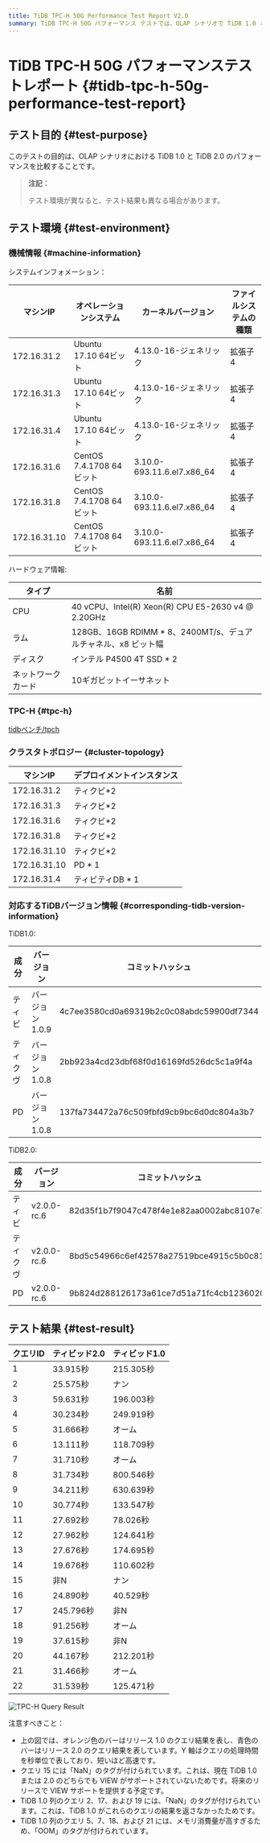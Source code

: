 ```yaml
---
title: TiDB TPC-H 50G Performance Test Report V2.0
summary: TiDB TPC-H 50G パフォーマンス テストでは、OLAP シナリオで TiDB 1.0 と TiDB 2.0 を比較しました。テスト結果によると、ほとんどのクエリで TiDB 2.0 が TiDB 1.0 より優れており、クエリ処理時間が大幅に改善されています。TiDB 1.0 の一部のクエリでは結果が返されず、他のクエリではメモリ消費量が多くなっています。今後のリリースでは、VIEW をサポートし、これらの問題に対処する予定です。
---
```


# TiDB TPC-H 50G パフォーマンステストレポート {#tidb-tpc-h-50g-performance-test-report}

## テスト目的 {#test-purpose}

このテストの目的は、OLAP シナリオにおける TiDB 1.0 と TiDB 2.0 のパフォーマンスを比較することです。

> **注記：**
>
> テスト環境が異なると、テスト結果も異なる場合があります。

## テスト環境 {#test-environment}

### 機械情報 {#machine-information}

システムインフォメーション：

| マシンIP        | オペレーションシステム           | カーネルバージョン                  | ファイルシステムの種類 |
| ------------ | --------------------- | -------------------------- | ----------- |
| 172.16.31.2  | Ubuntu 17.10 64ビット    | 4.13.0-16-ジェネリック           | 拡張子4        |
| 172.16.31.3  | Ubuntu 17.10 64ビット    | 4.13.0-16-ジェネリック           | 拡張子4        |
| 172.16.31.4  | Ubuntu 17.10 64ビット    | 4.13.0-16-ジェネリック           | 拡張子4        |
| 172.16.31.6  | CentOS 7.4.1708 64ビット | 3.10.0-693.11.6.el7.x86_64 | 拡張子4        |
| 172.16.31.8  | CentOS 7.4.1708 64ビット | 3.10.0-693.11.6.el7.x86_64 | 拡張子4        |
| 172.16.31.10 | CentOS 7.4.1708 64ビット | 3.10.0-693.11.6.el7.x86_64 | 拡張子4        |

ハードウェア情報:

| タイプ       | 名前                                                |
| --------- | ------------------------------------------------- |
| CPU       | 40 vCPU、Intel(R) Xeon(R) CPU E5-2630 v4 @ 2.20GHz |
| ラム        | 128GB、16GB RDIMM * 8、2400MT/s、デュアルチャネル、x8 ビット幅    |
| ディスク      | インテル P4500 4T SSD * 2                             |
| ネットワークカード | 10ギガビットイーサネット                                     |

### TPC-H {#tpc-h}

[tidbベンチ/tpch](https://github.com/pingcap/tidb-bench/tree/master/tpch)

### クラスタトポロジー {#cluster-topology}

| マシンIP        | デプロイメントインスタンス |
| ------------ | ------------- |
| 172.16.31.2  | ティクビ*2        |
| 172.16.31.3  | ティクビ*2        |
| 172.16.31.6  | ティクビ*2        |
| 172.16.31.8  | ティクビ*2        |
| 172.16.31.10 | ティクビ*2        |
| 172.16.31.10 | PD * 1        |
| 172.16.31.4  | ティビティDB * 1   |

### 対応するTiDBバージョン情報 {#corresponding-tidb-version-information}

TiDB1.0:

| 成分   | バージョン      | コミットハッシュ                                 |
| ---- | ---------- | ---------------------------------------- |
| ティビ  | バージョン1.0.9 | 4c7ee3580cd0a69319b2c0c08abdc59900df7344 |
| ティクヴ | バージョン1.0.8 | 2bb923a4cd23dbf68f0d16169fd526dc5c1a9f4a |
| PD   | バージョン1.0.8 | 137fa734472a76c509fbfd9cb9bc6d0dc804a3b7 |

TiDB2.0:

| 成分   | バージョン       | コミットハッシュ                                 |
| ---- | ----------- | ---------------------------------------- |
| ティビ  | v2.0.0-rc.6 | 82d35f1b7f9047c478f4e1e82aa0002abc8107e7 |
| ティクヴ | v2.0.0-rc.6 | 8bd5c54966c6ef42578a27519bce4915c5b0c81f |
| PD   | v2.0.0-rc.6 | 9b824d288126173a61ce7d51a71fc4cb12360201 |

## テスト結果 {#test-result}

| クエリID | ティビッド2.0 | ティビッド1.0 |
| ----- | -------- | -------- |
| 1     | 33.915秒  | 215.305秒 |
| 2     | 25.575秒  | ナン       |
| 3     | 59.631秒  | 196.003秒 |
| 4     | 30.234秒  | 249.919秒 |
| 5     | 31.666秒  | オーム      |
| 6     | 13.111秒  | 118.709秒 |
| 7     | 31.710秒  | オーム      |
| 8     | 31.734秒  | 800.546秒 |
| 9     | 34.211秒  | 630.639秒 |
| 10    | 30.774秒  | 133.547秒 |
| 11    | 27.692秒  | 78.026秒  |
| 12    | 27.962秒  | 124.641秒 |
| 13    | 27.676秒  | 174.695秒 |
| 14    | 19.676秒  | 110.602秒 |
| 15    | 非N       | ナン       |
| 16    | 24.890秒  | 40.529秒  |
| 17    | 245.796秒 | 非N       |
| 18    | 91.256秒  | オーム      |
| 19    | 37.615秒  | 非N       |
| 20    | 44.167秒  | 212.201秒 |
| 21    | 31.466秒  | オーム      |
| 22    | 31.539秒  | 125.471秒 |

![TPC-H Query Result](/media/tpch-query-result.png)

注意すべきこと：

-   上の図では、オレンジ色のバーはリリース 1.0 のクエリ結果を表し、青色のバーはリリース 2.0 のクエリ結果を表しています。Y 軸はクエリの処理時間を秒単位で表しており、短いほど高速です。
-   クエリ 15 には「NaN」のタグが付けられています。これは、現在 TiDB 1.0 または 2.0 のどちらでも VIEW がサポートされていないためです。将来のリリースで VIEW サポートを提供する予定です。
-   TiDB 1.0 列のクエリ 2、17、および 19 には、「NaN」のタグが付けられています。これは、TiDB 1.0 がこれらのクエリの結果を返さなかったためです。
-   TiDB 1.0 列のクエリ 5、7、18、および 21 には、メモリ消費量が高すぎるため、「OOM」のタグが付けられています。
